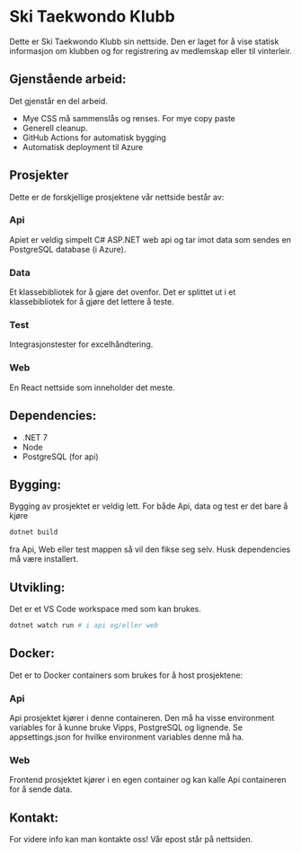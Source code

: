 # Ski Taekwondo Klubb
Dette er Ski Taekwondo Klubb sin nettside. Den er laget for å vise statisk informasjon om klubben og for registrering av medlemskap eller til vinterleir.

## Gjenstående arbeid:
Det gjenstår en del arbeid.

- Mye CSS må sammenslås og renses. For mye copy paste
- Generell cleanup.
- GitHub Actions for automatisk bygging
- Automatisk deployment til Azure 

## Prosjekter
Dette er de forskjellige prosjektene vår nettside består av:

### Api
Apiet er veldig simpelt C# ASP.NET web api og tar imot data som sendes en PostgreSQL database (i Azure).

### Data
Et klassebibliotek for å gjøre det ovenfor. Det er splittet ut i et klassebibliotek for å gjøre det lettere å teste.

### Test
Integrasjonstester for excelhåndtering.

### Web
En React nettside som inneholder det meste.

## Dependencies:
- .NET 7
- Node
- PostgreSQL (for api)

## Bygging:
Bygging av prosjektet er veldig lett. For både Api, data og test er det bare å kjøre 
```bash
dotnet build
```
fra Api, Web eller test mappen så vil den fikse seg selv. Husk dependencies må være installert.

## Utvikling:
Det er et VS Code workspace med som kan brukes.
```bash
dotnet watch run # i api og/eller web
```

## Docker:
Det er to Docker containers som brukes for å host prosjektene:
### Api
Api prosjektet kjører i denne containeren. Den må ha visse environment variables for å kunne bruke Vipps, PostgreSQL og lignende.
Se appsettings.json for hvilke environment variables denne må ha.

### Web
Frontend prosjektet kjører i en egen container og kan kalle Api containeren for å sende data.

## Kontakt:
For videre info kan man kontakte oss! Vår epost står på nettsiden.
